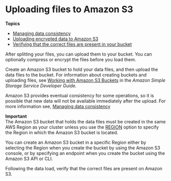 # Uploading files to Amazon S3<a name="t_uploading-data-to-S3"></a>

**Topics**
+ [Managing data consistency](managing-data-consistency.md)
+ [Uploading encrypted data to Amazon S3](t_uploading-encrypted-data.md)
+ [Verifying that the correct files are present in your bucket](verifying-that-correct-files-are-present.md)

After splitting your files, you can upload them to your bucket\. You can optionally compress or encrypt the files before you load them\.

Create an Amazon S3 bucket to hold your data files, and then upload the data files to the bucket\. For information about creating buckets and uploading files, see [Working with Amazon S3 Buckets](https://docs.aws.amazon.com/AmazonS3/latest/dev/UsingBucket.html) in the *Amazon Simple Storage Service Developer Guide\.* 

Amazon S3 provides eventual consistency for some operations, so it is possible that new data will not be available immediately after the upload\. For more information see, [Managing data consistency](managing-data-consistency.md)

**Important**  
The Amazon S3 bucket that holds the data files must be created in the same AWS Region as your cluster unless you use the [REGION](copy-parameters-data-source-s3.md#copy-region) option to specify the Region in which the Amazon S3 bucket is located\.

You can create an Amazon S3 bucket in a specific Region either by selecting the Region when you create the bucket by using the Amazon S3 console, or by specifying an endpoint when you create the bucket using the Amazon S3 API or CLI\.

Following the data load, verify that the correct files are present on Amazon S3\.